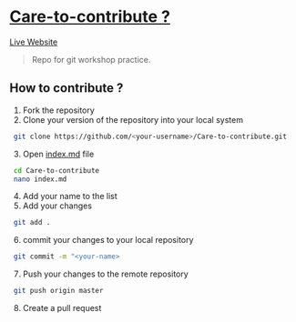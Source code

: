 # [Care-to-contribute ?](https://open-source-community.github.io/Care-to-contribute/)
[Live Website](https://open-source-community.github.io/Care-to-contribute/)

> Repo for git workshop practice.

## How to contribute ?

1. Fork the repository
2. Clone your version of the repository into your local system
  ```bash
   git clone https://github.com/<your-username>/Care-to-contribute.git
  ```
3. Open [index.md](index.md) file
  ```bash
   cd Care-to-contribute
   nano index.md
  ```
4. Add your name to the list
5. Add your changes
  ```bash
   git add .
  ```
6. commit your changes to your local repository
  ```bash
   git commit -m "<your-name>
  ```
7. Push your changes to the remote repository
  ```bash
   git push origin master
  ```
8. Create a pull request
